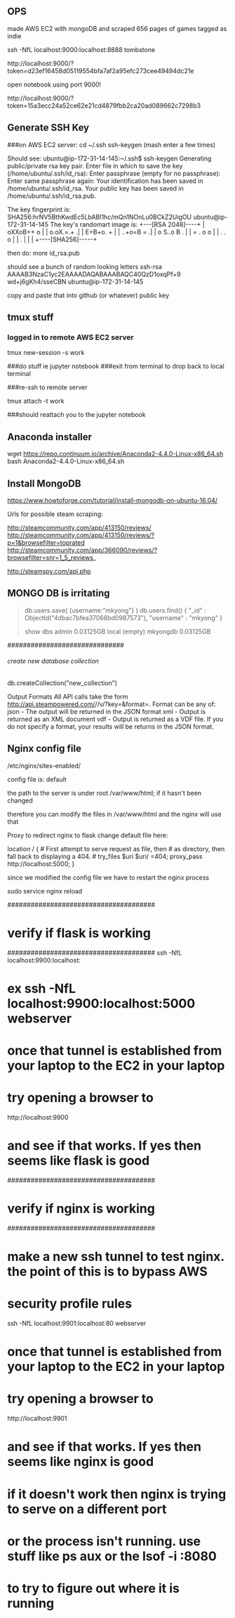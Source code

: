 ##   OPS    #######

made AWS EC2 with mongoDB and scraped 656 pages of games tagged as indie

ssh -NfL localhost:9000:localhost:8888 tombstone

http://localhost:9000/?token=d23ef16458d05119554bfa7af2a95efc273cee49494dc21e

open notebook using port 9000!

http://localhost:9000/?token=15a3ecc24a52ce62e21cd4879fbb2ca20ad089662c7298b3


## Generate SSH Key ####
###on AWS EC2 server:
cd ~/.ssh
ssh-keygen
<enter>
<enter>
<enter>
(mash enter a few times)

Should see:
ubuntu@ip-172-31-14-145:~/.ssh$ ssh-keygen
Generating public/private rsa key pair.
Enter file in which to save the key (/home/ubuntu/.ssh/id_rsa):
Enter passphrase (empty for no passphrase):
Enter same passphrase again:
Your identification has been saved in /home/ubuntu/.ssh/id_rsa.
Your public key has been saved in /home/ubuntu/.ssh/id_rsa.pub.

The key fingerprint is:
SHA256:hrNV5BthKwdEc5LbABl1hc/mQn1NOnLu0BCkZ2UigOU ubuntu@ip-172-31-14-145
The key's randomart image is:
+---[RSA 2048]----+
|      oXXoB++ o  |
|      o.oX.=.+  .|
|        E+B+o. + |
|       ..+o=B = .|
|      o S..o B . |
|       =  . o o  |
|      .    . o   |
|              .  |
|                 |
+----[SHA256]-----+

then do:
more id_rsa.pub

should see a bunch of random looking letters
ssh-rsa AAAAB3NzaC1yc2EAAAADAQABAAABAQC40QzD1oxqPf+9
<snip>
wd+j6gKh4/sseCBN ubuntu@ip-172-31-14-145

copy and paste that into github (or whatever) public key

## tmux stuff #########

### logged in to remote AWS EC2 server
tmux new-session -s work

###do stuff ie jupyter notebook
###exit from terminal to drop back to local terminal

###re-ssh to remote server

tmux attach -t work

###should reattach you to the jupyter notebook

## Anaconda installer  ###########

wget https://repo.continuum.io/archive/Anaconda2-4.4.0-Linux-x86_64.sh
bash Anaconda2-4.4.0-Linux-x86_64.sh


## Install MongoDB     ###########

https://www.howtoforge.com/tutorial/install-mongodb-on-ubuntu-16.04/

Urls for possible steam scraping:

http://steamcommunity.com/app/413150/reviews/
http://steamcommunity.com/app/413150/reviews/?p=1&browsefilter=toprated
http://steamcommunity.com/app/366090/reviews/?browsefilter=snr=1_5_reviews_

http://steamspy.com/api.php

## MONGO DB is irritating ######

> db.users.save( {username:"mkyong"} )
> db.users.find()
{ "_id" : ObjectId("4dbac7bfea37068bd0987573"), "username" : "mkyong" }
>
> show dbs
admin   0.03125GB
local   (empty)
mkyongdb        0.03125GB

##############################

###### create new database collection
db.createCollection("new_collection")

Output Formats
All API calls take the form http://api.steampowered.com/<interface name>/<method name>/v<version>/?key=<api key>&format=<format>.
Format can be any of:
json - The output will be returned in the JSON format
xml - Output is returned as an XML document
vdf - Output is returned as a VDF file.
If you do not specify a format, your results will be returns in the JSON format.


## Nginx config file
/etc/nginx/sites-enabled/

config file is:  default

the path to the server is under root /var/www/html; if it hasn't been changed

therefore you can modify the files in /var/www/html and the nginx will use that

Proxy to redirect nginx to flask
change default file here:

location / {
                # First attempt to serve request as file, then
                # as directory, then fall back to displaying a 404.
                # try_files $uri $uri/ =404;
                proxy_pass http://localhost:5000;
        }

since we modified the config file we have to restart the nginx process

sudo service nginx reload

######################################
# verify if flask is working
######################################
ssh -NfL localhost:9900:localhost:<flask port on web server> <ssh alias to webserver>
# ex ssh -NfL localhost:9900:localhost:5000 webserver

# once that tunnel is established from your laptop to the EC2 in your laptop
# try opening a browser to
http://localhost:9900
# and see if that works. If yes then seems like flask is good

######################################
# verify if nginx is working
######################################

# make a new ssh tunnel to test nginx. the point of this is to bypass AWS
# security profile rules

ssh -NfL localhost:9901:localhost:80 webserver

# once that tunnel is established from your laptop to the EC2 in your laptop
# try opening a browser to
http://localhost:9901
# and see if that works. If yes then seems like nginx is good

# if it doesn't work then nginx is trying to serve on a different port
# or the process isn't running.  use stuff like ps aux or the lsof -i :8080
# to try to figure out where it is running
